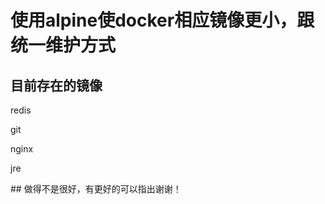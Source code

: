 
# 使用alpine使docker相应镜像更小，跟统一维护方式


## 目前存在的镜像
<p> redis </p>
<p> git </p>
<p> nginx </p>
<p> jre </p>
## 做得不是很好，有更好的可以指出谢谢！
